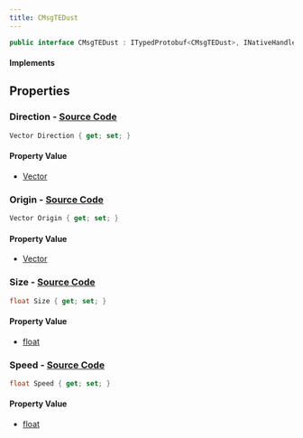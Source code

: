 ```yaml
---
title: CMsgTEDust
---
```


```csharp
public interface CMsgTEDust : ITypedProtobuf<CMsgTEDust>, INativeHandle, INetMessage<CMsgTEDust>, IDisposable
```

#### Implements

## Properties

### **Direction** - [Source Code](https://github.com/swiftly-solution/swiftlys2/blob/main/managed/src/SwiftlyS2.Generated/Protobufs/Interfaces/CMsgTEDust.cs#L27)

```csharp
Vector Direction { get; set; }
```

#### Property Value

- [Vector](/docs/api/shared/natives/vector)

### **Origin** - [Source Code](https://github.com/swiftly-solution/swiftlys2/blob/main/managed/src/SwiftlyS2.Generated/Protobufs/Interfaces/CMsgTEDust.cs#L18)

```csharp
Vector Origin { get; set; }
```

#### Property Value

- [Vector](/docs/api/shared/natives/vector)

### **Size** - [Source Code](https://github.com/swiftly-solution/swiftlys2/blob/main/managed/src/SwiftlyS2.Generated/Protobufs/Interfaces/CMsgTEDust.cs#L21)

```csharp
float Size { get; set; }
```

#### Property Value

- [float](https://learn.microsoft.com/dotnet/api/system.single)

### **Speed** - [Source Code](https://github.com/swiftly-solution/swiftlys2/blob/main/managed/src/SwiftlyS2.Generated/Protobufs/Interfaces/CMsgTEDust.cs#L24)

```csharp
float Speed { get; set; }
```

#### Property Value

- [float](https://learn.microsoft.com/dotnet/api/system.single)

